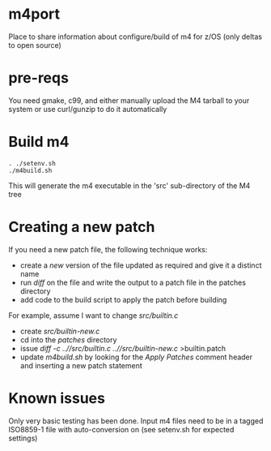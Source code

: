 # m4port
Place to share information about configure/build of m4 for z/OS (only deltas to open source)

# pre-reqs
You need gmake, c99, and either manually upload the M4 tarball to your system or use curl/gunzip to do it automatically

# Build m4
```
. ./setenv.sh
./m4build.sh
```

This will generate the m4 executable in the 'src' sub-directory of the M4 tree

# Creating a new patch

If you need a new patch file, the following technique works:

- create a _new_ version of the file updated as required and give it a distinct name                         
- run _diff_ on the file and write the output to a patch file in the patches directory
- add code to the build script to apply the patch before building

For example, assume I want to change _src/builtin.c_ 
- create _src/builtin-new.c_
- cd into the _patches_ directory
- issue _diff -c ../*/src/builtin.c ../*/src/builtin-new.c_ >builtin.patch
- update _m4build.sh_ by looking for the _Apply Patches_ comment header and inserting a new patch statement

# Known issues

Only very basic testing has been done. Input m4 files need to be in a tagged ISO8859-1 file with auto-conversion on (see setenv.sh for expected settings)
